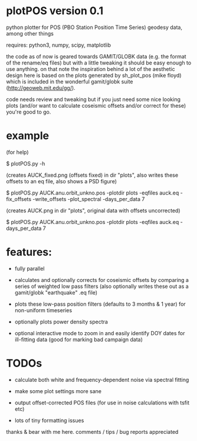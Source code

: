 # plotPOS version 0.1 
python plotter for POS (PBO Station Position Time Series) geodesy data, among other things

requires: python3, numpy, scipy, matplotlib

the code as of now is geared towards GAMIT/GLOBK data (e.g. the format of the rename/eq files)
but with a little tweaking it should be easy enough to use anything. on that note the inspiration behind 
a lot of the aesthetic design here is based on the plots generated by sh_plot_pos (mike floyd) which 
is included in the wonderful gamit/globk suite (http://geoweb.mit.edu/gg/).

code needs review and tweaking but if you just need some nice looking plots (and/or want to calculate coseismic
offsets and/or correct for these) you're good to go. 

# example 
(for help)

$ plotPOS.py -h

(creates AUCK_fixed.png (offsets fixed) in dir "plots", also writes these offsets to an eq file, also shows a PSD figure)

$ plotPOS.py AUCK.anu.orbit_unkno.pos -plotdir plots -eqfiles auck.eq -fix_offsets -write_offsets -plot_spectral  -days_per_data 7

(creates AUCK.png in dir "plots", original data with offsets uncorrected)

$ plotPOS.py AUCK.anu.orbit_unkno.pos -plotdir plots -eqfiles auck.eq -days_per_data 7



# features:

- fully parallel

- calculates and optionally corrects for coseismic offsets by comparing a series of weighted low pass filters
   (also optionally writes these out as a gamit/globk "earthquake" .eq file)

- plots these low-pass position filters (defaults to 3 months & 1 year) for non-uniform timeseries

- optionally plots power density spectra

- optional interactive mode to zoom in and easily identify DOY dates for ill-fitting data (good for marking bad campaign data) 

# TODOs

- calculate both white and frequency-dependent noise via spectral fitting 

- make some plot settings more sane

- output offset-corrected POS files (for use in noise calculations with tsfit etc)

- lots of tiny formatting issues

thanks & bear with me here. comments / tips / bug reports appreciated
